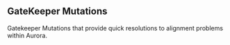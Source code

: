 ## GateKeeper Mutations

Gatekeeper Mutations that provide quick resolutions to alignment problems within Aurora.
